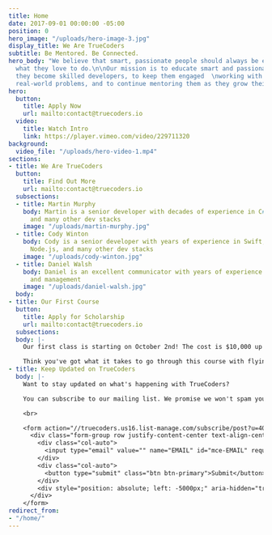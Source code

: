 ```yaml
---
title: Home
date: 2017-09-01 00:00:00 -05:00
position: 0
hero_image: "/uploads/hero-image-3.jpg"
display_title: We Are TrueCoders
subtitle: Be Mentored. Be Connected.
hero_body: "We believe that smart, passionate people should always be engaged, doing
  what they love to do.\n\nOur mission is to educate smart and passionate people as
  they become skilled developers, to keep them engaged  \nworking with companies solving
  real-world problems, and to continue mentoring them as they grow their skill set."
hero:
  button:
    title: Apply Now
    url: mailto:contact@truecoders.io
  video:
    title: Watch Intro
    link: https://player.vimeo.com/video/229711320
background:
  video_file: "/uploads/hero-video-1.mp4"
sections:
- title: We Are TrueCoders
  button:
    title: Find Out More
    url: mailto:contact@truecoders.io
  subsections:
  - title: Martin Murphy
    body: Martin is a senior developer with decades of experience in C#, PHP, .NET,
      and many other dev stacks
    image: "/uploads/martin-murphy.jpg"
  - title: Cody Winton
    body: Cody is a senior developer with years of experience in Swift, JavaScript,
      Node.js, and many other dev stacks
    image: "/uploads/cody-winton.jpg"
  - title: Daniel Walsh
    body: Daniel is an excellent communicator with years of experience in sales, marketing,
      and management
    image: "/uploads/daniel-walsh.jpg"
  body: 
- title: Our First Course
  button:
    title: Apply for Scholarship
    url: mailto:contact@truecoders.io
  subsections: 
  body: |-
    Our first class is starting on October 2nd! The cost is $10,000 up front.

    Think you've got what it takes to go through this course with flying colors? You might qualify for a scholarship.
- title: Keep Updated on TrueCoders
  body: |-
    Want to stay updated on what's happening with TrueCoders?

    You can subscribe to our mailing list. We promise we won't spam you.

    <br>

    <form action="//truecoders.us16.list-manage.com/subscribe/post?u=40a3d175df2cc2e2a5dc90824&amp;id=9190d2f7af" method="post" id="mc-embedded-subscribe-form" name="mc-embedded-subscribe-form" target="_blank">
      <div class="form-group row justify-content-center text-align-center">
        <div class="col-auto">
          <input type="email" value="" name="EMAIL" id="mce-EMAIL" required="required" class="form-control" placeholder="Email Address">
        </div>
        <div class="col-auto">
          <button type="submit" class="btn btn-primary">Submit</button>
        </div>
        <div style="position: absolute; left: -5000px;" aria-hidden="true"><input type="text" name="b_97f1bc02efa56031b67a2b00f_fc7b4ce646" tabindex="-1" value=""></div>
      </div>
    </form>
redirect_from:
- "/home/"
---
```


